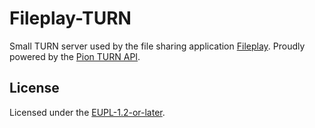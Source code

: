 # Fileplay-TURN

Small TURN server used by the file sharing application [Fileplay](https://github.com/Limosine/fileplay). Proudly powered by the [Pion TURN API](https://github.com/pion/turn).

## License

Licensed under the [EUPL-1.2-or-later](./LICENSE).
